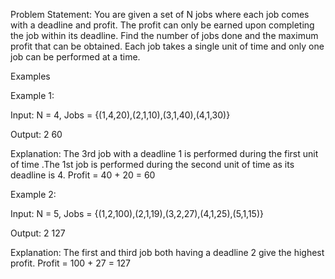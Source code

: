 Problem Statement: You are given a set of N jobs where each job comes with a deadline and profit. The profit can only be earned upon completing the job within its deadline. Find the number of jobs done and the maximum profit that can be obtained. Each job takes a single unit of time and only one job can be performed at a time.

Examples

Example 1:

Input: N = 4, Jobs = {(1,4,20),(2,1,10),(3,1,40),(4,1,30)}

Output: 2 60

Explanation: The 3rd job with a deadline 1 is performed during the first unit of time .The 1st job is performed during the second unit of time as its deadline is 4.
Profit = 40 + 20 = 60

Example 2:

Input: N = 5, Jobs = {(1,2,100),(2,1,19),(3,2,27),(4,1,25),(5,1,15)}

Output: 2 127

Explanation: The  first and third job both having a deadline 2 give the highest profit. 
Profit = 100 + 27 = 127